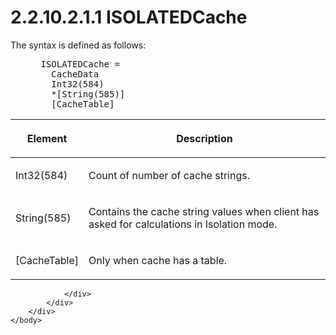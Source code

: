<html dir="LTR" xmlns:mshelp="http://msdn.microsoft.com/mshelp" xmlns:ddue="http://ddue.schemas.microsoft.com/authoring/2003/5" xmlns:xlink="http://www.w3.org/1999/xlink" xmlns:tool="http://www.microsoft.com/tooltip">
    <head>
        <meta http-equiv="Content-Type" content="text/html; CHARSET=utf-8"></meta>
        <meta name="save" content="history"></meta>
        <title>2.2.10.2.1.1 ISOLATEDCache</title>
        <xml>
            <mshelp:toctitle title="2.2.10.2.1.1 ISOLATEDCache"></mshelp:toctitle>
            <mshelp:rltitle title="[MS-SSAS8]: ISOLATEDCache"></mshelp:rltitle>
            <mshelp:keyword index="A" term="a7571b04-a86a-43a7-a417-c0545d9104d8"></mshelp:keyword>
            <mshelp:attr name="DCSext.ContentType" value="open specification"></mshelp:attr>
            <mshelp:attr name="AssetID" value="a7571b04-a86a-43a7-a417-c0545d9104d8"></mshelp:attr>
            <mshelp:attr name="TopicType" value="kbRef"></mshelp:attr>
            <mshelp:attr name="DCSext.Title" value="[MS-SSAS8]: ISOLATEDCache" />
        </xml>
    </head>
    <body>
        <div id="header">
            <h1 class="heading">2.2.10.2.1.1 ISOLATEDCache</h1>
        </div>
        <div id="mainSection">
            <div id="mainBody">
                <div id="allHistory" class="saveHistory"></div>
                <div id="sectionSection0" class="section" name="collapseableSection">
                    

<p>The syntax is defined as follows:           </p>

<dl>
<dd>
<div><pre> ISOLATEDCache = 
   CacheData
   Int32(584)
   *[String(585)]
   [CacheTable]
</pre></div>
</dd></dl>

<table>
 <thead>
  <tr>
   <th>
   <p>Element</p>
   </th>
   <th>
   <p>Description</p>
   </th>
  </tr>
 </thead>
 <tr>
  <td>
  <p>Int32(584)</p>
  </td>
  <td>
  <p>Count of number of cache strings.</p>
  </td>
 </tr>
 <tr>
  <td>
  <p>String(585)</p>
  </td>
  <td>
  <p>Contains the cache string values when client has asked
  for calculations in Isolation mode.</p>
  </td>
 </tr>
 <tr>
  <td>
  <p>[CacheTable]</p>
  </td>
  <td>
  <p>Only when cache has a table.</p>
  </td>
 </tr>
</table>

<p> </p>


                </div>
            </div>
        </div>
    </body>
</html>